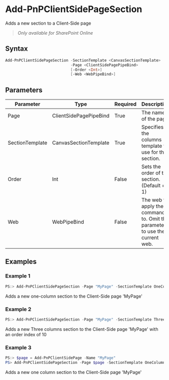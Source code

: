 # Add-PnPClientSidePageSection
Adds a new section to a Client-Side page
>*Only available for SharePoint Online*
## Syntax
```powershell
Add-PnPClientSidePageSection -SectionTemplate <CanvasSectionTemplate>
                             -Page <ClientSidePagePipeBind>
                             [-Order <Int>]
                             [-Web <WebPipeBind>]
```


## Parameters
Parameter|Type|Required|Description
---------|----|--------|-----------
|Page|ClientSidePagePipeBind|True|The name of the page|
|SectionTemplate|CanvasSectionTemplate|True|Specifies the columns template to use for the section.|
|Order|Int|False|Sets the order of the section. (Default = 1)|
|Web|WebPipeBind|False|The web to apply the command to. Omit this parameter to use the current web.|
## Examples

### Example 1
```powershell
PS:> Add-PnPClientSidePageSection -Page "MyPage" -SectionTemplate OneColumn
```
Adds a new one-column section to the Client-Side page 'MyPage'

### Example 2
```powershell
PS:> Add-PnPClientSidePageSection -Page "MyPage" -SectionTemplate ThreeColumn -Order 10
```
Adds a new Three columns section to the Client-Side page 'MyPage' with an order index of 10

### Example 3
```powershell
PS:> $page = Add-PnPClientSidePage -Name "MyPage"
PS> Add-PnPClientSidePageSection -Page $page -SectionTemplate OneColumn
```
Adds a new one column section to the Client-Side page 'MyPage'
